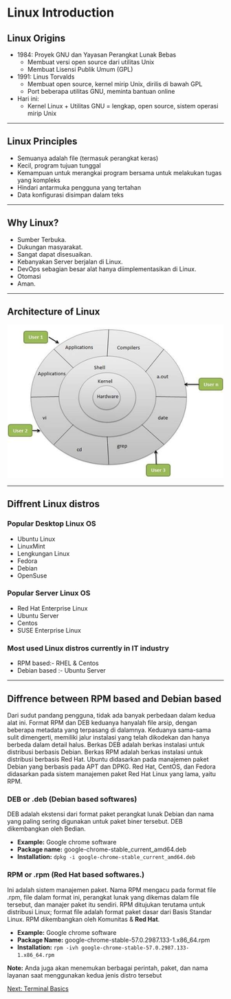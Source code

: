 # Linux Introduction

## Linux Origins

* 1984: Proyek GNU dan Yayasan Perangkat Lunak Bebas
  * Membuat versi open source dari utilitas Unix
  * Membuat Lisensi Publik Umum (GPL)
* 1991: Linus Torvalds
  * Membuat open source, kernel mirip Unix, dirilis di bawah GPL
  * Port beberapa utilitas GNU, meminta bantuan online
* Hari ini:
  * Kernel Linux + Utilitas GNU = lengkap, open source, sistem operasi mirip Unix

***

## Linux Principles

* Semuanya adalah file (termasuk perangkat keras)
* Kecil, program tujuan tunggal
* Kemampuan untuk merangkai program bersama untuk melakukan tugas yang kompleks
* Hindari antarmuka pengguna yang tertahan
* Data konfigurasi disimpan dalam teks

***

## Why Linux?

* Sumber Terbuka.
* Dukungan masyarakat.
* Sangat dapat disesuaikan.
* Kebanyakan Server berjalan di Linux.
* DevOps sebagian besar alat hanya diimplementasikan di Linux.
* Otomasi
* Aman.

***

## Architecture of Linux

![Architecture](./linux_architecture.jpg)

***

## Diffrent Linux distros

### Popular Desktop Linux OS

* Ubuntu Linux
* LinuxMint
* Lengkungan Linux
* Fedora
* Debian
* OpenSuse
### Popular Server Linux OS

* Red Hat Enterprise Linux
* Ubuntu Server
* Centos
* SUSE Enterprise Linux

### Most used Linux distros currently in IT industry

* RPM based:- RHEL & Centos
* Debian based :- Ubuntu Server

***

## Diffrence between RPM based and Debian based

Dari sudut pandang pengguna, tidak ada banyak perbedaan dalam kedua alat ini. Format RPM dan DEB keduanya hanyalah file arsip, dengan beberapa metadata yang terpasang di dalamnya. Keduanya sama-sama sulit dimengerti, memiliki jalur instalasi yang telah dikodekan dan hanya berbeda dalam detail halus. Berkas DEB adalah berkas instalasi untuk distribusi berbasis Debian. Berkas RPM adalah berkas instalasi untuk distribusi berbasis Red Hat. Ubuntu didasarkan pada manajemen paket Debian yang berbasis pada APT dan DPKG. Red Hat, CentOS, dan Fedora didasarkan pada sistem manajemen paket Red Hat Linux yang lama, yaitu RPM.

### DEB or .deb (Debian based softwares)

DEB adalah ekstensi dari format paket perangkat lunak Debian dan nama yang paling sering digunakan untuk paket biner tersebut. DEB dikembangkan oleh Bedian.

* **Example:** Google chrome software
* **Package name:** google-chrome-stable_current_amd64.deb
* **Installation:** `dpkg -i google-chrome-stable_current_amd64.deb`

### RPM or .rpm (Red Hat based softwares.)

Ini adalah sistem manajemen paket. Nama RPM mengacu pada format file .rpm, file dalam format ini, perangkat lunak yang dikemas dalam file tersebut, dan manajer paket itu sendiri. RPM ditujukan terutama untuk distribusi Linux; format file adalah format paket dasar dari Basis Standar Linux. RPM dikembangkan oleh Komunitas &
**Red Hat**.

* **Example:** Google chrome software
* **Package Name:** google-chrome-stable-57.0.2987.133-1.x86_64.rpm
* **Installation:** `rpm -ivh google-chrome-stable-57.0.2987.133-1.x86_64.rpm`

**Note:** Anda juga akan menemukan berbagai perintah, paket, dan nama layanan saat menggunakan kedua jenis distro tersebut

[Next: Terminal Basics](./Terminal%20Basics.md)
